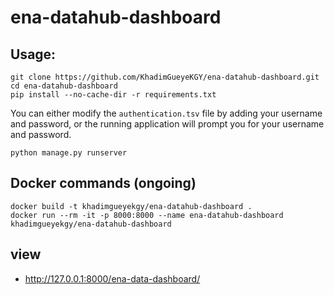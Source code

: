 # ena-datahub-dashboard

## Usage: 
```
git clone https://github.com/KhadimGueyeKGY/ena-datahub-dashboard.git
cd ena-datahub-dashboard
pip install --no-cache-dir -r requirements.txt
```
You can either modify the ```authentication.tsv``` file by adding your username and password, or the running application will prompt you for your username and password.

```
python manage.py runserver

```

## Docker commands  (ongoing)

```
docker build -t khadimgueyekgy/ena-datahub-dashboard .
docker run --rm -it -p 8000:8000 --name ena-datahub-dashboard khadimgueyekgy/ena-datahub-dashboard

```

## view

  * http://127.0.0.1:8000/ena-data-dashboard/ 

